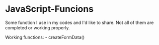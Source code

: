 # JavaScript-Funcions

Some function I use in my codes and I'd like to share. Not all of them are completed or working properly.

  Working functions:
    - createFormData()
